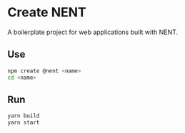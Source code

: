 # Create NENT

A boilerplate project for web applications built with NENT.

## Use

```bash
npm create @nent <name>
cd <name>
```

## Run

```bash
yarn build 
yarn start
```
